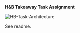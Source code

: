 **H&B Takeaway Task Assignment**

![HB-Task-Architecture](https://github.com/rev1akarevv1e/HB-interview/assets/103734417/fb34a56a-2d14-4a68-8277-fb730a94f0b1)

See readme.
